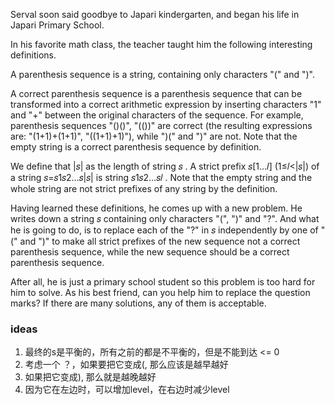 Serval soon said goodbye to Japari kindergarten, and began his life in Japari Primary School.

In his favorite math class, the teacher taught him the following interesting definitions.

A parenthesis sequence is a string, containing only characters "(" and ")".

A correct parenthesis sequence is a parenthesis sequence that can be transformed into a correct arithmetic expression by inserting characters "1" and "+" between the original characters of the sequence. For example, parenthesis sequences "()()", "(())" are correct (the resulting expressions are: "(1+1)+(1+1)", "((1+1)+1)"), while ")(" and ")" are not. Note that the empty string is a correct parenthesis sequence by definition.

We define that |𝑠|
 as the length of string 𝑠
. A strict prefix 𝑠[1…𝑙]
 (1≤𝑙<|𝑠|)
 of a string 𝑠=𝑠1𝑠2…𝑠|𝑠|
 is string 𝑠1𝑠2…𝑠𝑙
. Note that the empty string and the whole string are not strict prefixes of any string by the definition.

Having learned these definitions, he comes up with a new problem. He writes down a string 𝑠
 containing only characters "(", ")" and "?". And what he is going to do, is to replace each of the "?" in 𝑠
 independently by one of "(" and ")" to make all strict prefixes of the new sequence not a correct parenthesis sequence, while the new sequence should be a correct parenthesis sequence.

After all, he is just a primary school student so this problem is too hard for him to solve. As his best friend, can you help him to replace the question marks? If there are many solutions, any of them is acceptable.


### ideas
1. 最终的s是平衡的，所有之前的都是不平衡的，但是不能到达 <= 0
2. 考虑一个 ？，如果要把它变成(, 那么应该是越早越好
3. 如果把它变成), 那么就是越晚越好
4. 因为它在左边时，可以增加level，在右边时减少level